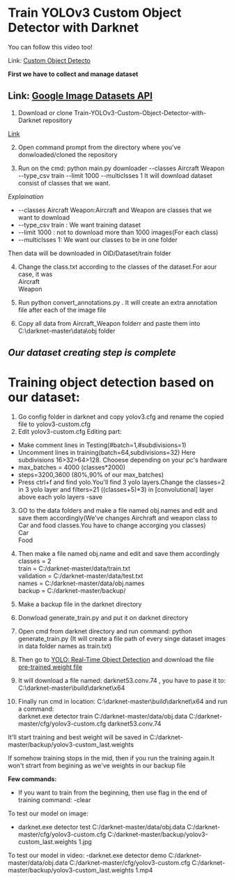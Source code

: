 # Train YOLOv3 Custom Object Detector with Darknet 

You can follow this video too!

Link: [Custom Object Detecto](https://www.youtube.com/watch?v=zJDUhGL26iU&t=270s&ab_channel=TheAIGuy)

**First we have to collect and manage dataset**

Link: [Google Image Datasets API](https://storage.googleapis.com/openimages/web/visualizer/index.html?set=train&type=segmentation&r=false&c=%2Fm%2F05r5c)
---
1. Download or clone Train-YOLOv3-Custom-Object-Detector-with-Darknet repository

[Link](https://github.com/Siyamdiuswe/Train-YOLOv3-Custom-Object-Detector-with-Darknet)

2. Open command prompt from the directory where you've donwloaded/cloned the repository

3. Run on the cmd: python main.py downloader --classes Aircraft Weapon --type_csv train --limit 1000 --multiclsses 1
It will download dataset consist of classes that we want.

*Explaination*
- --classes Aircraft Weapon:Aircraft and Weapon are classes that we want to download 
- --type_csv train : We want training dataset
- --limit 1000 : not to download more than 1000 images(For each class)
- --multiclsses 1: We want our classes to be in one folder

Then data will be downloaded in OID/Dataset/train folder

4. Change the class.txt according to the classes of the dataset.For aour case, it was <br>Aircraft<br>Weapon

5. Run python convert_annotations.py . It will create an extra annotation file after each of the image file

6. Copy all data from Aircraft_Weapon folderr and paste them into C:\darknet-master\data\obj folder

*Our dataset creating step is complete*
---


# Training object detection based on our dataset:
1. Go config folder in darknet and copy yolov3.cfg and rename the copied file to yolov3-custom.cfg
2. Edit yolov3-custom.cfg
Editing part:
- Make comment lines in Testing(#batch=1,#subdivisions=1)
- Uncomment lines in training(batch=64,subdivisions=32) Here subdivisions 16>32>64>128. Chooese depending on your pc's hardware
- max_batches = 4000 (classes*2000)
- steps=3200,3600 (80%,90% of our max_batches)
- Press ctrl+f and find yolo.You'll find 3 yolo layers.Change the classes=2 in 3 yolo layer and filters=21 ((classes+5)*3) in [convolutional] layer above each yolo layers
-save

3. GO to the data folders and make a file named obj.names and edit and save them accordingly(We've changes Airchraft and weapon class to Car and food classes.You have to change accorging you classes)          <br>Car<br>Food<br>

4. Then make a file named obj.name and edit and save them accordingly     <br>classes = 2<br>train = C:/darknet-master/data/train.txt<br>validation = C:/darknet-master/data/test.txt<br>names = C:/darknet-master/data/obj.names<br>backup = C:/darknet-master/backup/<br>

5. Make a backup file in the darknet directory

6. Donwload generate_train.py and put it on darknet directory

7. Open cmd from darknet directory and run command: python generate_train.py   (It will create a file path of every singe dataset images in data folder names as train.txt)

8. Then go to [YOLO: Real-Time Object Detection](https://pjreddie.com/darknet/yolo/) and download the file [pre-trained weight file](https://pjreddie.com/media/files/yolov3.weights)

9. It will download a file named: darknet53.conv.74 , you have to pase it to:  C:\darknet-master\build\darknet\x64

10. Finally run cmd in location: C:\darknet-master\build\darknet\x64 and run a command: <br>darknet.exe detector train C:/darknet-master/data/obj.data C:/darknet-master/cfg/yolov3-custom.cfg darknet53.conv.74

It'll start training and best weight will be saved in C:/darknet-master/backup/yolov3-custom_last.weights

If somehow training stops in the mid, then if you run the training again.It won't strart from begining as we've weights in our backup file

**Few commands:**

- If you want to train from the beginning, then use flag in the end of training command: -clear

To test our model on image:
- darknet.exe detector test C:/darknet-master/data/obj.data C:/darknet-master/cfg/yolov3-custom.cfg C:/darknet-master/backup/yolov3-custom_last.weights 1.jpg

To test our model in video:
-darknet.exe detector demo C:/darknet-master/data/obj.data C:/darknet-master/cfg/yolov3-custom.cfg C:/darknet-master/backup/yolov3-custom_last.weights 1.mp4
